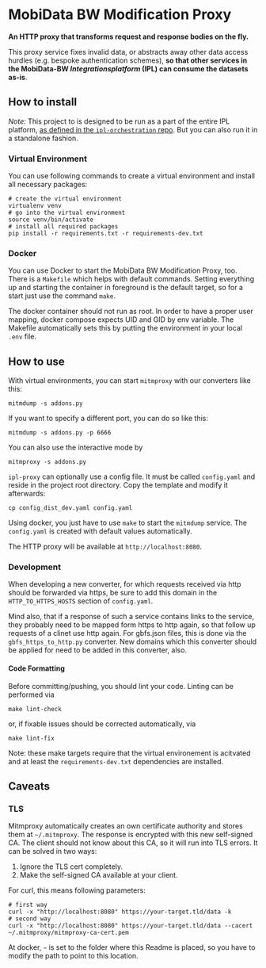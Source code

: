 # MobiData BW Modification Proxy

**An HTTP proxy that transforms request and response bodies on the fly.**

This proxy service fixes invalid data, or abstracts away other data access hurdles (e.g. bespoke authentication schemes), **so that other services in the MobiData-BW *Integrationsplatform* (IPL) can consume the datasets as-is**.

## How to install

*Note:* This project to is designed to be run as a part of the entire IPL platform, [as defined in the `ipl-orchestration` repo](https://github.com/mobidata-bw/ipl-orchestration). But you can also run it in a standalone fashion.

### Virtual Environment

You can use following commands to create a virtual environment and install all necessary packages:

```shell
# create the virtual environment
virtualenv venv
# go into the virtual environment
source venv/bin/activate
# install all required packages
pip install -r requirements.txt -r requirements-dev.txt
```

### Docker

You can use Docker to start the MobiData BW Modification Proxy, too. There is a `Makefile` which helps with default
commands. Setting everything up and starting the container in foreground is the default target, so for a start just 
use the command `make`.

The docker container should not run as root. In order to have a proper user mapping, docker compose expects UID and GID
by env variable. The Makefile automatically sets this by putting the environment in your local `.env` file.


## How to use

With virtual environments, you can start `mitmproxy` with our converters like this:

```shell
mitmdump -s addons.py
```

If you want to specify a different port, you can do so like this:

```shell
mitmdump -s addons.py -p 6666
```

You can also use the interactive mode by

```shell
mitmproxy -s addons.py
```

`ipl-proxy` can optionally use a config file. It must be called `config.yaml` and reside in the project root directory.
Copy the template and modify it afterwards:

```shell
cp config_dist_dev.yaml config.yaml
```

Using docker, you just have to use `make` to start the `mitmdump` service. The `config.yaml` is created with default
values automatically.

The HTTP proxy will be available at `http://localhost:8080`.

### Development

When developing a new converter, for which requests received via http should be forwarded via https, be sure to add this domain in the `HTTP_TO_HTTPS_HOSTS` section of `config.yaml`.

Mind also, that if a response of such a service contains links to the service, they probably need to be mapped form https to http again, so that follow up requests of a clinet use http again. For gbfs.json files, this is done via the `gbfs_https_to_http.py` converter. New domains which this converter should be applied for need to be added in this converter, also.

#### Code Formatting
Before committing/pushing, you should lint your code. Linting can be performed via

```shell
make lint-check
```

or, if fixable issues should be corrected automatically, via

```shell
make lint-fix
```

Note: these make targets require that the virtual environement is acitvated and at least the `requirements-dev.txt` dependencies are installed.


## Caveats

### TLS

Mitmproxy automatically creates an own certificate authority and stores them at `~/.mitmproxy`. The response is encrypted 
with this new self-signed CA. The client should not know about this CA, so it will run into TLS errors. It can be
solved in two ways:

1) Ignore the TLS cert completely.
2) Make the self-signed CA available at your client.

For curl, this means following parameters:

```shell
# first way
curl -x "http://localhost:8080" https://your-target.tld/data -k
# second way
curl -x "http://localhost:8080" https://your-target.tld/data --cacert ~/.mitmproxy/mitmproxy-ca-cert.pem
```

At docker, `~` is set to the folder where this Readme is placed, so you have to modify the path to point to this 
location. 
